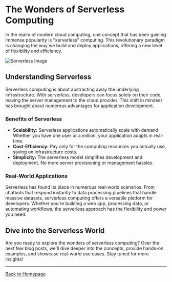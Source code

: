 # The Wonders of Serverless Computing

In the realm of modern cloud computing, one concept that has been gaining immense popularity is "serverless" computing. This revolutionary paradigm is changing the way we build and deploy applications, offering a new level of flexibility and efficiency.

![Serverless Image](https://media.licdn.com/dms/image/D5622AQHIRz1nWYJk5w/feedshare-shrink_800/0/1695483197551?e=1699488000&v=beta&t=EXaGHSAYUOBFscL6HkHXJxMXKqJxua7MLvXAb_HZ_lc)

## Understanding Serverless

Serverless computing is about abstracting away the underlying infrastructure. With serverless, developers can focus solely on their code, leaving the server management to the cloud provider. This shift in mindset has brought about numerous advantages for application development.

### Benefits of Serverless

- **Scalability:** Serverless applications automatically scale with demand. Whether you have one user or a million, your application adapts in real-time.
- **Cost-Efficiency:** Pay only for the computing resources you actually use, saving on infrastructure costs.
- **Simplicity:** The serverless model simplifies development and deployment. No more server provisioning or management hassles.

### Real-World Applications

Serverless has found its place in numerous real-world scenarios. From chatbots that respond instantly to data processing pipelines that handle massive datasets, serverless computing offers a versatile platform for developers. Whether you're building a web app, processing data, or automating workflows, the serverless approach has the flexibility and power you need.

## Dive into the Serverless World

Are you ready to explore the wonders of serverless computing? Over the next few blog posts, we'll dive deeper into the concepts, provide hands-on examples, and showcase real-world use cases. Stay tuned for more insights!

---

[Back to Homepage](README.md)
